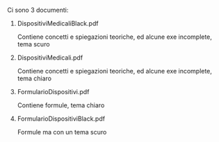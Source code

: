 Ci sono 3 documenti:

1. DispositiviMedicaliBlack.pdf

   Contiene concetti e spiegazioni teoriche, ed alcune exe incomplete, tema scuro
2. DispositiviMedicali.pdf

   Contiene concetti e spiegazioni teoriche, ed alcune exe incomplete, tema chiaro
3. FormularioDispositivi.pdf

   Contiene formule, tema chiaro
4. FormularioDispositiviBlack.pdf

   Formule ma con un tema scuro
